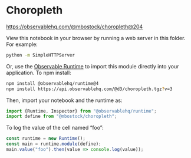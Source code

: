 # Choropleth

https://observablehq.com/@mbostock/choropleth@204

View this notebook in your browser by running a web server in this folder. For
example:

~~~sh
python -m SimpleHTTPServer
~~~

Or, use the [Observable Runtime](https://github.com/observablehq/runtime) to
import this module directly into your application. To npm install:

~~~sh
npm install @observablehq/runtime@4
npm install https://api.observablehq.com/@d3/choropleth.tgz?v=3
~~~

Then, import your notebook and the runtime as:

~~~js
import {Runtime, Inspector} from "@observablehq/runtime";
import define from "@mbostock/choropleth";
~~~

To log the value of the cell named “foo”:

~~~js
const runtime = new Runtime();
const main = runtime.module(define);
main.value("foo").then(value => console.log(value));
~~~
